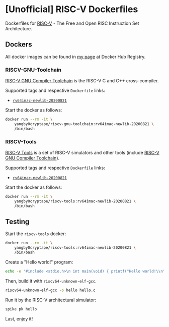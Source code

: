 # [Unofficial] RISC-V Dockerfiles

Dockerfiles for [RISC-V] - The Free and Open RISC Instruction Set Architecture.

## Dockers

All docker images can be found in [my page][my-docker-hub-url] at Docker Hub
Registry.

### RISCV-GNU-Toolchain

[RISC-V GNU Compiler Toolchain] is the RISC-V C and C++ cross-compiler.

Supported tags and respective `Dockerfile` links:
  - [`rv64imac-newlib-20200821`]

Start the docker as follows:

```bash
docker run --rm -it \
    yangby0cryptape/riscv-gnu-toolchain:rv64imac-newlib-20200821 \
    /bin/bash
```

### RISCV-Tools

[RISC-V Tools] is a set of RISC-V simulators and other tools
(include [RISC-V GNU Compiler Toolchain]).

Supported tags and respective `Dockerfile` links:
  - [`rv64imac-newlib-20200821`]

Start the docker as follows:

```bash
docker run --rm -it \
    yangby0cryptape/riscv-tools:rv64imac-newlib-20200821 \
    /bin/bash
```

## Testing

Start the `riscv-tools` docker:

```bash
docker run --rm -it \
    yangby0cryptape/riscv-tools:rv64imac-newlib-20200821 \
    /bin/bash
```

Create a "Hello world!" program:

```bash
echo -e '#include <stdio.h>\n int main(void) { printf("Hello world!\\n"); return 0; }' > hello.c
```

Then, build it with `riscv64-unknown-elf-gcc`.

```bash
riscv64-unknown-elf-gcc -o hello hello.c
```

Run it by the RISC-V architectural simulator:

```bash
spike pk hello
```

Last, enjoy it!

[RISC-V]: https://riscv.org/
[RISC-V GNU Compiler Toolchain]: https://github.com/riscv/riscv-gnu-toolchain
[RISC-V Tools]: https://github.com/riscv/riscv-tools
[my-docker-hub-url]: https://hub.docker.com/u/yangby0cryptape/
[`rv64imac-newlib-20200821`]: riscv-gnu-toolchain
[`rv64imac-newlib-20200821`]: riscv-tools
